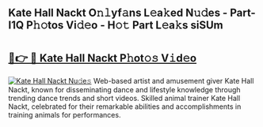 ## Kate Hall Nackt O𝚗𝚕yf𝚊ns L𝚎a𝚔ed N𝚞𝚍es - Part-I1Q P𝚑𝚘tos Vi𝚍𝚎o - H𝚘𝚝 Part L𝚎a𝚔s siSUm

# <h2><a href="http://kf6cc1.oniu.top/?m=Kate+Hall+Nackt">🔗👉 🔴 Kate Hall Nackt P𝚑ot𝚘𝚜 V𝚒d𝚎o</a></h2>

[![Kate Hall Nackt Nu𝚍e𝚜](https://i.imgur.com/0qMVB7G.gif)](http://kf6cc1.oniu.top/?m=Kate+Hall+Nackt)
Web-based artist and amusement giver Kate Hall Nackt, known for disseminating dance and lifestyle knowledge through trending dance trends and short videos. Skilled animal trainer Kate Hall Nackt, celebrated for their remarkable abilities and accomplishments in training animals for performances.  
